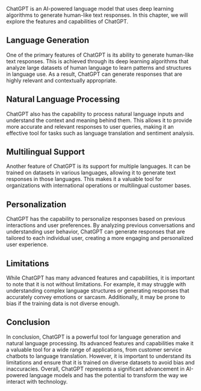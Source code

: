 
ChatGPT is an AI-powered language model that uses deep learning algorithms to generate human-like text responses. In this chapter, we will explore the features and capabilities of ChatGPT.

Language Generation
-------------------

One of the primary features of ChatGPT is its ability to generate human-like text responses. This is achieved through its deep learning algorithms that analyze large datasets of human language to learn patterns and structures in language use. As a result, ChatGPT can generate responses that are highly relevant and contextually appropriate.

Natural Language Processing
---------------------------

ChatGPT also has the capability to process natural language inputs and understand the context and meaning behind them. This allows it to provide more accurate and relevant responses to user queries, making it an effective tool for tasks such as language translation and sentiment analysis.

Multilingual Support
--------------------

Another feature of ChatGPT is its support for multiple languages. It can be trained on datasets in various languages, allowing it to generate text responses in those languages. This makes it a valuable tool for organizations with international operations or multilingual customer bases.

Personalization
---------------

ChatGPT has the capability to personalize responses based on previous interactions and user preferences. By analyzing previous conversations and understanding user behavior, ChatGPT can generate responses that are tailored to each individual user, creating a more engaging and personalized user experience.

Limitations
-----------

While ChatGPT has many advanced features and capabilities, it is important to note that it is not without limitations. For example, it may struggle with understanding complex language structures or generating responses that accurately convey emotions or sarcasm. Additionally, it may be prone to bias if the training data is not diverse enough.

Conclusion
----------

In conclusion, ChatGPT is a powerful tool for language generation and natural language processing. Its advanced features and capabilities make it a valuable tool for a wide range of applications, from customer service chatbots to language translation. However, it is important to understand its limitations and ensure that it is trained on diverse datasets to avoid bias and inaccuracies. Overall, ChatGPT represents a significant advancement in AI-powered language models and has the potential to transform the way we interact with technology.

